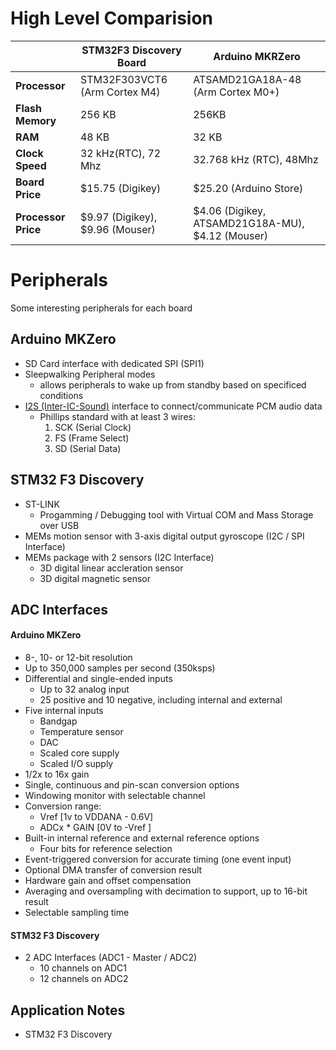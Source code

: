 
# High Level Comparision
|                          | STM32F3 Discovery Board                 | Arduino MKRZero                  | 
|--------------------------|-----------------------------------------|----------------------------------|
| **Processor**            |  STM32F303VCT6 (Arm Cortex M4)          | ATSAMD21GA18A-48 (Arm Cortex M0+) |  
| **Flash Memory**         |  256 KB                                 | 256KB                            |  
| **RAM**                  |  48 KB                                  | 32 KB                                          |  
| **Clock Speed**          |  32 kHz(RTC), 72 Mhz                    | 32.768 kHz (RTC), 48Mhz                         |
| **Board Price**          |  \$15.75 (Digikey)                       | \$25.20 (Arduino Store)                          |
| **Processor Price**      |  \$9.97 (Digikey), \$9.96 (Mouser)        | \$4.06 (Digikey, ATSAMD21G18A-MU), \$4.12 (Mouser) | 

# Peripherals
Some interesting peripherals for each board
## Arduino MKZero
* SD Card interface with dedicated SPI (SPI1)
* Sleepwalking Peripheral modes
  * allows peripherals to wake up from standby based on specificed conditions
* [I2S (Inter-IC-Sound)](https://www.sparkfun.com/datasheets/BreakoutBoards/I2SBUS.pdf) interface to connect/communicate PCM audio data
  * Phillips standard with at least 3 wires:
    1. SCK (Serial Clock)
    2. FS (Frame Select)
    3. SD (Serial Data)

## STM32 F3 Discovery
* ST-LINK 
  * Progamming / Debugging tool with Virtual COM and Mass Storage over USB
* MEMs motion sensor with 3-axis digital output gyroscope (I2C / SPI Interface)
* MEMs package with 2 sensors (I2C Interface)
   * 3D digital linear accleration sensor 
   * 3D digital magnetic sensor


## ADC Interfaces

#### Arduino MKZero
   * 8-, 10- or 12-bit resolution
   * Up to 350,000 samples per second (350ksps)
   * Differential and single-ended inputs
      * Up to 32 analog input
      * 25 positive and 10 negative, including internal and external
   * Five internal inputs
      * Bandgap
      * Temperature sensor
      * DAC
      * Scaled core supply
      * Scaled I/O supply
* 1/2x to 16x gain
* Single, continuous and pin-scan conversion options
* Windowing monitor with selectable channel
* Conversion range:
   *  Vref [1v to VDDANA - 0.6V] 
   * ADCx * GAIN [0V to -Vref ]
* Built-in internal reference and external reference options
   * Four bits for reference selection
* Event-triggered conversion for accurate timing (one event input)
* Optional DMA transfer of conversion result
* Hardware gain and offset compensation
* Averaging and oversampling with decimation to support, up to 16-bit result
* Selectable sampling time

#### STM32 F3 Discovery
* 2 ADC Interfaces (ADC1 - Master / ADC2)
   * 10 channels on ADC1
   * 12 channels on ADC2


## Application Notes

* STM32 F3 Discovery